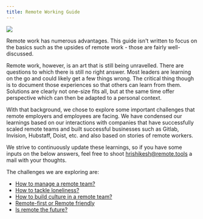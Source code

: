 ```yaml
---
title: Remote Working Guide
---
```


![](/assets/remote_working_guide.png)

Remote work has numerous advantages. This guide isn't written to focus on the basics such as the upsides of remote work - those are fairly well-discussed.

Remote work, however, is an art that is still being unravelled. There are questions to which there is still no right answer. Most leaders are learning on the go and could likely get a few things wrong. The critical thing though is to document those experiences so that others can learn from them. Solutions are clearly not one-size fits all, but at the same time offer perspective which can then be adapted to a personal context.

With that background, we chose to explore some important challenges that remote employers and employees are facing. We have condensed our learnings based on our interactions with companies that have successfully scaled remote teams and built successful businesses such as Gitlab, Invision, Hubstaff, Doist, etc. and also based on stories of remote workers.

We strive to continuously update these learnings, so if you have some inputs on the below answers, feel free to shoot [hrishikesh@remote.tools](mailto:hrishikesh@remote.tools) a mail with your thoughts.

The challenges we are exploring are:

-   [How to manage a remote team?](/3a-how-to-manage-a-remote-team.html)
-   [How to tackle loneliness?](/3b-how-to-tackle-loneliness)
-   [How to build culture in a remote team?](/3c-how-to-build-culture-in-a-remote-team)
-   [Remote-first or Remote friendly](/3d-remote-first-or-remote-friendly)
-   [Is remote the future?](/3e-is-remote-the-future)
